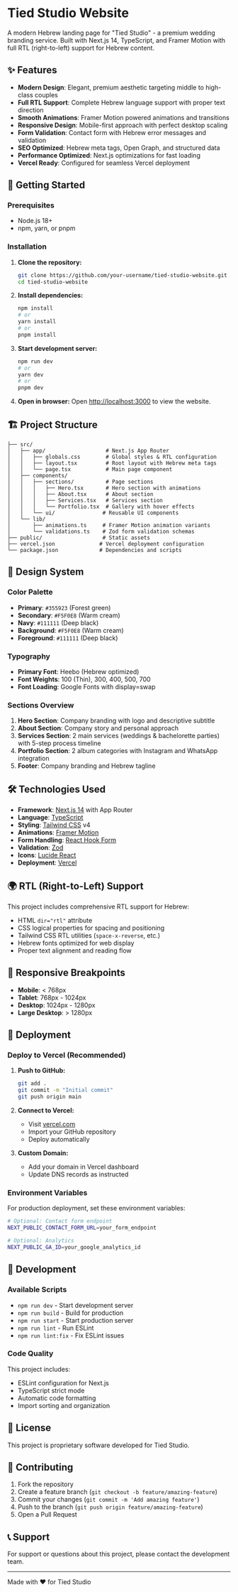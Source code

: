 # Tied Studio Website

A modern Hebrew landing page for "Tied Studio" - a premium wedding branding service. Built with Next.js 14, TypeScript, and Framer Motion with full RTL (right-to-left) support for Hebrew content.

## ✨ Features

- **Modern Design**: Elegant, premium aesthetic targeting middle to high-class couples
- **Full RTL Support**: Complete Hebrew language support with proper text direction
- **Smooth Animations**: Framer Motion powered animations and transitions
- **Responsive Design**: Mobile-first approach with perfect desktop scaling
- **Form Validation**: Contact form with Hebrew error messages and validation
- **SEO Optimized**: Hebrew meta tags, Open Graph, and structured data
- **Performance Optimized**: Next.js optimizations for fast loading
- **Vercel Ready**: Configured for seamless Vercel deployment

## 🚀 Getting Started

### Prerequisites

- Node.js 18+ 
- npm, yarn, or pnpm

### Installation

1. **Clone the repository:**
   ```bash
   git clone https://github.com/your-username/tied-studio-website.git
   cd tied-studio-website
   ```

2. **Install dependencies:**
   ```bash
   npm install
   # or
   yarn install
   # or
   pnpm install
   ```

3. **Start development server:**
   ```bash
   npm run dev
   # or
   yarn dev
   # or
   pnpm dev
   ```

4. **Open in browser:**
   Open [http://localhost:3000](http://localhost:3000) to view the website.

## 🏗️ Project Structure

```
├── src/
│   ├── app/                   # Next.js App Router
│   │   ├── globals.css        # Global styles & RTL configuration
│   │   ├── layout.tsx         # Root layout with Hebrew meta tags
│   │   └── page.tsx           # Main page component
│   ├── components/
│   │   ├── sections/          # Page sections
│   │   │   ├── Hero.tsx       # Hero section with animations
│   │   │   ├── About.tsx      # About section
│   │   │   ├── Services.tsx   # Services section
│   │   │   └── Portfolio.tsx  # Gallery with hover effects
│   │   └── ui/               # Reusable UI components
│   └── lib/
│       ├── animations.ts     # Framer Motion animation variants
│       └── validations.ts    # Zod form validation schemas
├── public/                   # Static assets
├── vercel.json              # Vercel deployment configuration
└── package.json             # Dependencies and scripts
```

## 🎨 Design System

### Color Palette
- **Primary**: `#355923` (Forest green)
- **Secondary**: `#F5F0E8` (Warm cream)  
- **Navy**: `#111111` (Deep black)
- **Background**: `#F5F0E8` (Warm cream)
- **Foreground**: `#111111` (Deep black)

### Typography
- **Primary Font**: Heebo (Hebrew optimized)
- **Font Weights**: 100 (Thin), 300, 400, 500, 700
- **Font Loading**: Google Fonts with display=swap

### Sections Overview

1. **Hero Section**: Company branding with logo and descriptive subtitle
2. **About Section**: Company story and personal approach
3. **Services Section**: 2 main services (weddings & bachelorette parties) with 5-step process timeline
4. **Portfolio Section**: 2 album categories with Instagram and WhatsApp integration
5. **Footer**: Company branding and Hebrew tagline

## 🛠️ Technologies Used

- **Framework**: [Next.js 14](https://nextjs.org/) with App Router
- **Language**: [TypeScript](https://www.typescriptlang.org/)
- **Styling**: [Tailwind CSS](https://tailwindcss.com/) v4
- **Animations**: [Framer Motion](https://www.framer.com/motion/)
- **Form Handling**: [React Hook Form](https://react-hook-form.com/)
- **Validation**: [Zod](https://zod.dev/)
- **Icons**: [Lucide React](https://lucide.dev/)
- **Deployment**: [Vercel](https://vercel.com/)

## 🌍 RTL (Right-to-Left) Support

This project includes comprehensive RTL support for Hebrew:

- HTML `dir="rtl"` attribute
- CSS logical properties for spacing and positioning
- Tailwind CSS RTL utilities (`space-x-reverse`, etc.)
- Hebrew fonts optimized for web display
- Proper text alignment and reading flow

## 📱 Responsive Breakpoints

- **Mobile**: < 768px
- **Tablet**: 768px - 1024px  
- **Desktop**: 1024px - 1280px
- **Large Desktop**: > 1280px

## 🚀 Deployment

### Deploy to Vercel (Recommended)

1. **Push to GitHub:**
   ```bash
   git add .
   git commit -m "Initial commit"
   git push origin main
   ```

2. **Connect to Vercel:**
   - Visit [vercel.com](https://vercel.com)
   - Import your GitHub repository
   - Deploy automatically

3. **Custom Domain:**
   - Add your domain in Vercel dashboard
   - Update DNS records as instructed

### Environment Variables

For production deployment, set these environment variables:

```bash
# Optional: Contact form endpoint
NEXT_PUBLIC_CONTACT_FORM_URL=your_form_endpoint

# Optional: Analytics
NEXT_PUBLIC_GA_ID=your_google_analytics_id
```

## 🔧 Development

### Available Scripts

- `npm run dev` - Start development server
- `npm run build` - Build for production
- `npm run start` - Start production server
- `npm run lint` - Run ESLint
- `npm run lint:fix` - Fix ESLint issues

### Code Quality

This project includes:
- ESLint configuration for Next.js
- TypeScript strict mode
- Automatic code formatting
- Import sorting and organization

## 📄 License

This project is proprietary software developed for Tied Studio.

## 🤝 Contributing

1. Fork the repository
2. Create a feature branch (`git checkout -b feature/amazing-feature`)
3. Commit your changes (`git commit -m 'Add amazing feature'`)
4. Push to the branch (`git push origin feature/amazing-feature`)
5. Open a Pull Request

## 📞 Support

For support or questions about this project, please contact the development team.

---

Made with ❤️ for Tied Studio
